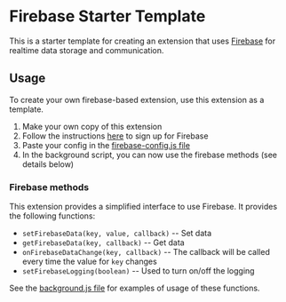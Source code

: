 # Firebase Starter Template

This is a starter template for creating an extension that uses
[Firebase](https://firebase.com) for realtime data storage and communication.

## Usage

To create your own firebase-based extension, use this extension as a template.

1. Make your own copy of this extension
2. Follow the instructions [here](https://docs.google.com/presentation/d/1SJqwbVgl3ocsKJDBe8UcclncF7vJIwJFv45czWvHx30/edit#slide=id.g38df1eb73e_0_5) to sign up for Firebase
3. Paste your config in the [firebase-config.js file](./firebase-config.js)
4. In the background script, you can now use the firebase methods (see details below)

### Firebase methods

This extension provides a simplified interface to use Firebase. It provides the following functions:

- `setFirebaseData(key, value, callback)` -- Set data
- `getFirebaseData(key, callback)` -- Get data
- `onFirebaseDataChange(key, callback)` -- The callback will be called every time the value for `key` changes
- `setFirebaseLogging(boolean)` -- Used to turn on/off the logging

See the [background.js file](./background.js) for examples of usage of these functions.

